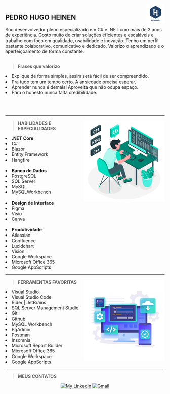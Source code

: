 <img src="https://github.com/PedroHugoHeinen/pedrohugoheinen/blob/55036a1ac97d4329ec454cf200fee0a41f0e798c/assets/images/HCommit%20-%20GitHub.png" min-width="60px" max-width="60px" width="60px" align="right" alt="HCommit" href="https://pedrohugoheinen.github.io/pedrohugoheinen/">

## **PEDRO HUGO HEINEN** <br>
Sou desenvolvedor pleno especializado em C# e .NET com mais de 3 anos de experiência. Gosto muito de criar soluções eficientes e escaláveis e trabalho com foco em qualidade, usabilidade e inovação. Tenho um perfil bastante colaborativo, comunicativo e dedicado. Valorizo o aprendizado e o aperfeiçoamento de forma constante.<br><br>

> <strong>Frases que valorizo</strong><br>
<li>Explique de forma simples, assim será fácil de ser compreendido.</li>
<li>Pra tudo tem um tempo certo. A ansiedade precisa esperar.</li>
<li>Aprender nunca é demais! Aproveita que não ocupa espaço.</li>
<li>Para o honesto nunca falta credibilidade.</li>
<br><br><br>

----

<img src="https://github.com/PedroHugoHeinen/PedroHugoHeinen/blob/b95395d2ca31e55a872188992f4c74e185c658d8/Devs.jpg" min-width="256px" max-width="256px" width="256px" align="right" alt="Devs">

> <strong>HABILIDADES E ESPECIALIDADES</strong><br>
<li><strong>.NET Core</strong></li>
<li>C#</li>
<li>Blazor</li>
<li>Entity Framework</li>
<li>Hangfire</li><br>

<li><strong>Banco de Dados</strong></li>
<li>PostgreSQL</li>
<li>SQL Server</li>
<li>MySQL</li>
<li>MySQLWorkbench</li><br>

<li><strong>Design de Interface</strong></li>
<li>Figma</li>
<li>Visio</li>
<li>Canva</li><br>

<li><strong>Produtividade</strong></li>
<li>Atlassian</li>
<li>Confluence</li>
<li>Lucidchart</li>
<li>Vision</li>
<li>Google Workspace</li>
<li>Microsoft Office 365</li>
<li>Google AppScripts</li>
</p>

----

<img src="https://github.com/PedroHugoHeinen/PedroHugoHeinen/blob/537366063df641b68d82bd8bcfa701388210d151/DevTools.jpg" min-width="256px" max-width="256px" width="256px" align="right" alt="HCommit">

> <strong>FERRAMENTAS FAVORITAS</strong>
<li>Visual Studio</li>
<li>Visual Studio Code</li>
<li>Rider | JetBrains</li>
<li>SQL Server Management Studio</li>
<li>Git</li>
<li>Github</li>
<li>MySQL Workbench</li>
<li>PgAdmin</li>
<li>Postman</li>
<li>Insomnia</li>
<li>Microsoft Report Builder</li>
<li>Microsoft Office 365</li>
<li>Google Workspace</li>
<li>Google AppScripts</li>
</p>

----

> <strong>MEUS CONTATOS</strong>
<p align="center">
    <a href="https://www.linkedin.com/in/pedrohugoheinen/">
        <img alt="My Linkedin" src="https://img.shields.io/static/v1?style=for-the-badge&logo=linkedin&label=LinkedIn&message=pedrohugoheinen&color=214083">
    </a>
    <a href="mailto:pedro.hugo.heinen@gmail.com">
        <img alt="Gmail" src="https://img.shields.io/static/v1?style=for-the-badge&logo=gmail&label=Gmail&message=pedro.hugo.heinen@gmail.com&color=214083">
    </a>
</p>
